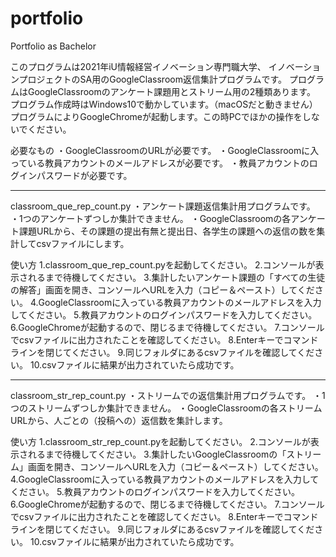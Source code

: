 # portfolio
Portfolio as Bachelor

このプログラムは2021年iU情報経営イノベーション専門職大学、
イノベーションプロジェクトのSA用のGoogleClassroom返信集計プログラムです。
プログラムはGoogleClassroomのアンケート課題用とストリーム用の2種類あります。
プログラム作成時はWindows10で動かしています。（macOSだと動きません）
プログラムによりGoogleChromeが起動します。この時PCでほかの操作をしないでください。

必要なもの
・GoogleClassroomのURLが必要です。
・GoogleClassroomに入っている教員アカウントのメールアドレスが必要です。
・教員アカウントのログインパスワードが必要です。

-----------------------------------

classroom_que_rep_count.py
・アンケート課題返信集計用プログラムです。
・1つのアンケートずつしか集計できません。
・GoogleClassroomの各アンケート課題URLから、その課題の提出有無と提出日、各学生の課題への返信の数を集計してcsvファイルにします。

使い方
1.classroom_que_rep_count.pyを起動してください。
2.コンソールが表示されるまで待機してください。
3.集計したいアンケート課題の「すべての生徒の解答」画面を開き、コンソールへURLを入力（コピー＆ペースト）してください。
4.GoogleClassroomに入っている教員アカウントのメールアドレスを入力してください。
5.教員アカウントのログインパスワードを入力してください。
6.GoogleChromeが起動するので、閉じるまで待機してください。
7.コンソールでcsvファイルに出力されたことを確認してください。
8.Enterキーでコマンドラインを閉じてください。
9.同じフォルダにあるcsvファイルを確認してください。
10.csvファイルに結果が出力されていたら成功です。

-----------------------------------

classroom_str_rep_count.py
・ストリームでの返信集計用プログラムです。
・1つのストリームずつしか集計できません。
・GoogleClassroomの各ストリームURLから、人ごとの（投稿への）返信数を集計します。

使い方
1.classroom_str_rep_count.pyを起動してください。
2.コンソールが表示されるまで待機してください。
3.集計したいGoogleClassroomの「ストリーム」画面を開き、コンソールへURLを入力（コピー＆ペースト）してください。
4.GoogleClassroomに入っている教員アカウントのメールアドレスを入力してください。
5.教員アカウントのログインパスワードを入力してください。
6.GoogleChromeが起動するので、閉じるまで待機してください。
7.コンソールでcsvファイルに出力されたことを確認してください。
8.Enterキーでコマンドラインを閉じてください。
9.同じフォルダにあるcsvファイルを確認してください。
10.csvファイルに結果が出力されていたら成功です。
